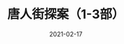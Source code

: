 ---
layout: movie-review
title: 唐人街探案（1-3部）
description: >
  别再拍了。
category: 电影
img: assets/img/movie/2021/唐人街探案.webp
star: 3
date: 2021-02-17
---